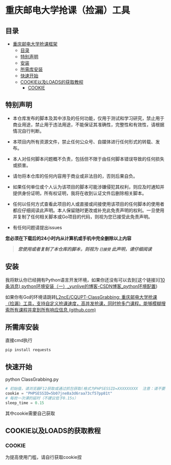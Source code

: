 # 重庆邮电大学抢课（捡漏）工具

## 目录
- [重庆邮电大学抢课框架](#重庆邮电大学抢课框架)
    - [目录](#目录)
    - [特别声明](#特别声明)
    - [安装](#安装)
    - [所需库安装](#所需库安装)
    - [快速开始](#快速开始)
    - [COOKIE以及LOADS的获取教程](#COOKIE以及LOADS的获取教程)
         - [COOKIE](#COOKIE)

## 特别声明

- 本仓库发布的脚本及其中涉及的任何功能，仅用于测试和学习研究，禁止用于商业用途，禁止用于违法用途，不能保证其准确性，完整性和有效性，请根据情况自行判断。

- 本项目内所有资源文件，禁止任何公众号、自媒体进行任何形式的转载、发布。

- 本人对任何脚本问题概不负责，包括但不限于由任何脚本错误导致的任何损失或损害。

- 请勿将本仓库的任何内容用于商业或非法目的，否则后果自负。

- 如果任何单位或个人认为该项目的脚本可能涉嫌侵犯其权利，则应及时通知并提供身份证明，所有权证明，我将在收到认证文件后删除相关脚本。

- 任何以任何方式查看此项目的人或直接或间接使用该项目的任何脚本的使用者都应仔细阅读此声明。本人保留随时更改或补充此免责声明的权利。一旦使用并复制了任何相关脚本或Go项目的代码，则视为您已接受此免责声明。
- 有任何问题请提出issues

**您必须在下载后的24小时内从计算机或手机中完全删除以上内容**

> ***您使用或者复制了本仓库的脚本，则视为 `已接受` 此声明，请仔细阅读***

## 安装

我将默认你已经拥有Python语言开发环境，如果你还没有可以去到[这个链接]([(10条消息) python环境安装（一）_yunlive的博客-CSDN博客_python环境配置](https://blog.csdn.net/u012106306/article/details/100040680))

如果你有Go的环境请跳转[L2ncE/CQUPT-ClassGrabbing: 重庆邮电大学抢课（捡漏）工具，支持自定义抢课速度，高并发抢课，同时抢多门课程。能够模糊搜索所有课程并拿到所有响应信息 (github.com)](https://github.com/L2ncE/CQUPT-ClassGrabbing)

## 所需库安装

直接cmd执行

`pip install requests`

## 快速开始

python ClassGrabbing.py

```python
# 初始值，请浏览器F12获取或通过抓包获取(格式为PHPSESSID=XXXXXXXXX  注意：请不要写掉双引号)
cookie = "PHPSESSID=5b07jne8a3d6raa73cf57pp81t"
# 每抢一次课的延时（不建议低于0.15s）
sleep_time = 0.15
```
其中cookie需要自己获取

## COOKIE以及LOADS的获取教程

### COOKIE
为提高使用门槛，请自行获取cookie捏






## 

